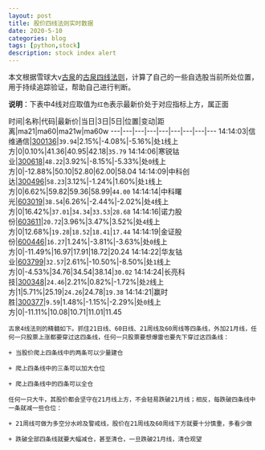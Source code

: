 ```yaml
---
layout: post
title: 股价四线法则实时数据
date: 2020-5-10
categories: blog
tags: [python,stock]
description: stock index alert
---
```



本文根据雪球大v[古泉](https://xueqiu.com/u/7148646888)的[古泉四线法则](https://xueqiu.com/7148646888/130498192)，计算了自己的一些自选股当前所处位置，用于持续追踪验证，帮助自己进行判断。

**说明**：下表中4线对应取值为`红色`表示最新价处于对应指标上方，属正面

时间|名称|代码|最新价|当日|3日|5日|位置|变动|距离|ma21|ma60|ma21w|ma60w
---|---|---|---|---|---|---|---|---
14:14:03|信维通信|[300136](https://xueqiu.com/S/SZ300136)|`39.94`|2.15%|-4.08%|-5.16%|处`1`线上方|0|0.10%|41.36|40.95|42.18|`35.79`
14:14:06|寒锐钴业|[300618](https://xueqiu.com/S/SZ300618)|`48.22`|3.92%|-8.15%|-5.33%|处`0`线上方|0|-12.88%|50.10|52.80|62.00|58.04
14:14:09|中科创达|[300496](https://xueqiu.com/S/SZ300496)|`58.23`|3.12%|-1.24%|1.60%|处`1`线上方|0|6.62%|59.82|59.36|58.99|`44.00`
14:14:14|中科曙光|[603019](https://xueqiu.com/S/SH603019)|`38.54`|6.26%|-2.44%|-2.02%|处`4`线上方|0|16.42%|`37.01`|`34.34`|`33.53`|`28.68`
14:14:16|诺力股份|[603611](https://xueqiu.com/S/SH603611)|`20.72`|3.96%|3.47%|3.52%|处`4`线上方|0|12.68%|`19.28`|`18.52`|`18.41`|`17.44`
14:14:19|金证股份|[600446](https://xueqiu.com/S/SH600446)|`16.27`|1.24%|-3.81%|-3.63%|处`0`线上方|0|-11.49%|16.97|17.91|18.72|20.24
14:14:22|华友钴业|[603799](https://xueqiu.com/S/SH603799)|`32.57`|2.61%|-10.50%|-8.50%|处`1`线上方|0|-4.53%|34.76|34.54|38.14|`30.02`
14:14:24|长亮科技|[300348](https://xueqiu.com/S/SZ300348)|`24.46`|2.21%|0.82%|-1.72%|处`2`线上方|1|5.71%|25.19|`24.26`|24.78|`19.38`
14:14:21|赢时胜|[300377](https://xueqiu.com/S/SZ300377)|`9.59`|1.48%|-1.15%|-2.29%|处`0`线上方|0|-11.11%|10.08|10.71|11.01|11.45

```
古泉4线法则的精髓如下。抓住21日线、60日线、21周线及60周线等四条线，外加21月线，任何一只股票上涨都要穿过这四条线，任何一只股票要想爆雷也要先下穿过这四条线：

+ 当股价爬上四条线中的两条可以少量建仓

+ 爬上四条线中的三条可以加大仓位

+ 爬上四条线中的四条可以全仓

任何一只大牛，其股价都会坚守在21月线上方，不会轻易跌破21月线；相反，每跌破四条线中一条就减一些仓位：

+ 21周线可做为多空分水岭及警戒线，股价在21周线及60周线下方就要十分慎重，多看少做

+ 跌破全部四条线就要大幅减仓，甚至清仓，一旦跌破21月线，清仓观望
```